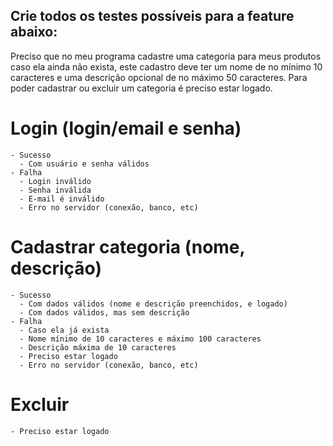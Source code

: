 ## Crie todos os testes possíveis para a feature abaixo:

Preciso que no meu programa cadastre uma categoria para meus produtos caso ela ainda não exista, este cadastro deve ter um nome de no mínimo 10 caracteres e uma descrição opcional de no máximo 50 caracteres. Para poder cadastrar ou excluir um categoria é preciso estar logado.

# Login (login/email e senha)

    - Sucesso
      - Com usuário e senha válidos
    - Falha
      - Login inválido
      - Senha inválida
      - E-mail é inválido
      - Erro no servidor (conexão, banco, etc)

# Cadastrar categoria (nome, descrição)

    - Sucesso
      - Com dados válidos (nome e descrição preenchidos, e logado)
      - Com dados válidos, mas sem descrição
    - Falha
      - Caso ela já exista
      - Nome mínimo de 10 caracteres e máximo 100 caracteres
      - Descrição máxima de 10 caracteres
      - Preciso estar logado
      - Erro no servidor (conexão, banco, etc)

# Excluir

    - Preciso estar logado
